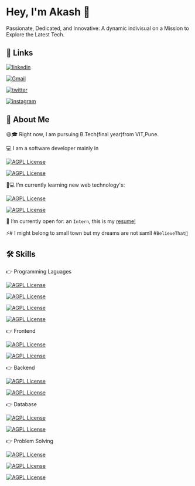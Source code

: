 
# Hey, I'm Akash 👋

Passionate, Dedicated, and Innovative: A dynamic indivisual on a Mission to Explore the Latest Tech.


## 🔗 Links
  
[![linkedin](https://img.shields.io/badge/linkedin-0A66C2?style=for-the-badge&logo=linkedin&logoColor=white)](https://www.linkedin.com/in/akash-bhagwat-0a84201ab/)

[![Gmail](https://img.shields.io/badge/%20-gmail-red?style=for-the-badge&logo=gmail&logoColor=white)](https://mailto:akash.bhagwat21@vit.edu)

[![twitter](https://img.shields.io/badge/twitter-1DA1F2?style=for-the-badge&logo=twitter&logoColor=white)](https://twitter.com/)

[![instagram](https://img.shields.io/badge/%20-instagram-ff69b4?style=for-the-badge&logo=instagram&logoColor=white)](https://instagram.com/_akash_bhagwat)


## 🚀 About Me

😃🎓 Right now, I am pursuing B.Tech(final year)from VIT,Pune.

💻 I am a software developer mainly in 

[![AGPL License](https://img.shields.io/badge/Web_Applications-blue.svg)](http://www.gnu.org/licenses/agpl-3.0)

[![AGPL License](https://img.shields.io/badge/Machine_Learning-badge.svg)](http://www.gnu.org/licenses/agpl-3.0)

📌💻 I’m currently learning new web technology's:

[![AGPL License](https://img.shields.io/badge/React_Js-white.svg)](http://www.gnu.org/licenses/agpl-3.0)

[![AGPL License](https://img.shields.io/badge/Node_Js-purple.svg)](http://www.gnu.org/licenses/agpl-3.0)

🤔 I’m currently open for: an `Intern`, this is my [resume!](https://drive.google.com/file/d/13h2ZhTe_jwunb1nJFxF5IJx0kY6ctHN_/view?usp=drivesdk)

⚡️# I might belong to small town but my dreams are not samll #`BelieveThat📌` 

## 🛠 Skills
👉 Programming Laguages 

[![AGPL License](https://img.shields.io/badge/Java-white.svg)]()

[![AGPL License](https://img.shields.io/badge/Python-white.svg)]()

[![AGPL License](https://img.shields.io/badge/C/C++-white.svg)]()

[![AGPL License](https://img.shields.io/badge/SQL_/_Nosql-white.svg)]()

👉 Frontend 

[![AGPL License](https://img.shields.io/badge/React-blue.svg)]()

[![AGPL License](https://img.shields.io/badge/AngularJS-red.svg)]()

👉 Backend  

[![AGPL License](https://img.shields.io/badge/Flask-purple.svg)]()

[![AGPL License](https://img.shields.io/badge/Node-white.svg)]()

👉 Database  

[![AGPL License](https://img.shields.io/badge/MySQL-green.svg)]()

[![AGPL License](https://img.shields.io/badge/Mongo-blue.svg)]()

👉 Problem Solving

[![AGPL License](https://img.shields.io/badge/leetcode-orange.svg)]()

[![AGPL License](https://img.shields.io/badge/GFG-purple.svg)]()

[![AGPL License](https://img.shields.io/badge/Hackerrank-228B22.svg)]()

